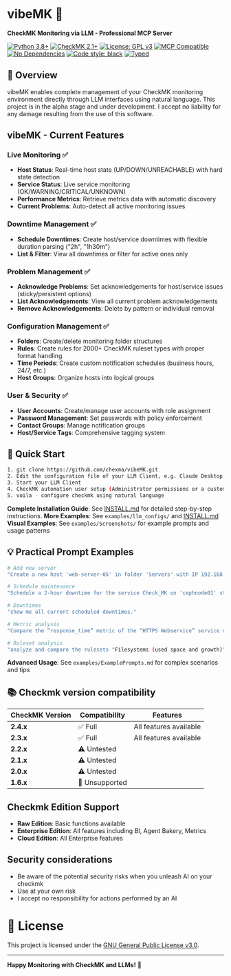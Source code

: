 # vibeMK 🚀

**CheckMK Monitoring via LLM - Professional MCP Server**

[![Python 3.8+](https://img.shields.io/badge/python-3.8+-blue.svg)](https://www.python.org/downloads/)
[![CheckMK 2.1+](https://img.shields.io/badge/CheckMK-2.1+-green.svg)](https://checkmk.com/)
[![License: GPL v3](https://img.shields.io/badge/License-GPLv3-blue.svg)](https://www.gnu.org/licenses/gpl-3.0)
[![MCP Compatible](https://img.shields.io/badge/MCP-Compatible-purple.svg)](https://spec.modelcontextprotocol.io/)
[![No Dependencies](https://img.shields.io/badge/dependencies-none-brightgreen.svg)](https://github.com/your-username/vibemk)
[![Code style: black](https://img.shields.io/badge/code%20style-black-000000.svg)](https://github.com/psf/black)
[![Typed](https://img.shields.io/badge/typed-mypy-blue.svg)](https://mypy-lang.org/)

## 🎯 Overview

vibeMK enables complete management of your CheckMK monitoring environment directly through LLM interfaces using natural language.
This project is in the alpha stage and under development. I accept no liability for any damage resulting from the use of this software.

## vibeMK - Current Features

### Live Monitoring ✅
- **Host Status**: Real-time host state (UP/DOWN/UNREACHABLE) with hard state detection
- **Service Status**: Live service monitoring (OK/WARNING/CRITICAL/UNKNOWN)
- **Performance Metrics**: Retrieve metrics data with automatic discovery
- **Current Problems**: Auto-detect all active monitoring issues

### Downtime Management ✅
- **Schedule Downtimes**: Create host/service downtimes with flexible duration parsing ("2h", "1h30m")
- **List & Filter**: View all downtimes or filter for active ones only

### Problem Management ✅
- **Acknowledge Problems**: Set acknowledgements for host/service issues (sticky/persistent options)
- **List Acknowledgements**: View all current problem acknowledgements
- **Remove Acknowledgements**: Delete by pattern or individual removal

### Configuration Management ✅
- **Folders**: Create/delete monitoring folder structures
- **Rules**: Create rules for 2000+ CheckMK ruleset types with proper format handling
- **Time Periods**: Create custom notification schedules (business hours, 24/7, etc.)
- **Host Groups**: Organize hosts into logical groups

### User & Security ✅
- **User Accounts**: Create/manage user accounts with role assignment
- **Password Management**: Set passwords with policy enforcement
- **Contact Groups**: Manage notification groups
- **Host/Service Tags**: Comprehensive tagging system

## 🚀 Quick Start

```bash
1. git clone https://github.com/chexma/vibeMK.git
2. Edit the configuration file of your LLM Client, e.g. Claude Desktop - claude_desktop_config.json (See examples)
3. Start your LLM Client
4. CheckMK automation user setup (Administrator permissions or a customized role if changes are to be made, read-only if only analyses are to be performed.)
5. voila - configure checkmk using natural language
```
**Complete Installation Guide**: See [INSTALL.md](INSTALL.md) for detailed step-by-step instructions.
**More Examples**: See `examples/llm_configs/` and [INSTALL.md](INSTALL.md)  
**Visual Examples**: See `examples/Screenshots/` for example prompts and usage patterns  


## 💡 Practical Prompt Examples

```bash
# Add new server
"Create a new host 'web-server-05' in folder 'Servers' with IP 192.168.1.105 and discover all services"

# Schedule maintenance
"Schedule a 2-hour downtime for the service Check_MK on 'cephnode01' starting at 22:00 tomorrow for 'Debian Updates'"

# Downtimes 
"show me all current scheduled downtimes."

# Metric analysis
"Compare the “response_time” metric of the “HTTPS Webservice” service of the two hosts www.google.de and www.heise.de for the last ten minutes."

# Ruleset analysis
"analyze and compare the rulesets "Filesystems (used space and growth)" and see, if there are duplicates or if rules can be combined."
```
**Advanced Usage**: See `examples/ExamplePrompts.md` for complex scenarios and tips

## 📚 Checkmk version compatibility

| CheckMK Version | Compatibility | Features |
|-----------------|---------------|----------|
| **2.4.x** | ✅ Full     | All features available |
| **2.3.x** | ✅ Full     | All features available |
| **2.2.x** | ⚠️ Untested | |
| **2.1.x** | ⚠️ Untested | |
| **2.0.x** | ⚠️ Untested | |
| **1.6.x** | 🔴 Unsupported| | 

## Checkmk Edition Support

- **Raw Edition**: Basic functions available
- **Enterprise Edition**: All features including BI, Agent Bakery, Metrics
- **Cloud Edition**: All Enterprise features

## Security considerations

- Be aware of the potential security risks when you unleash AI on your checkmk
- Use at your own risk
- I accept no responsibility for actions performed by an AI

# 📄 License

This project is licensed under the [GNU General Public License v3.0](LICENSE).

---

**Happy Monitoring with CheckMK and LLMs!** 🎉